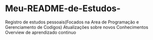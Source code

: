 # Meu-README-de-Estudos-
Registro de estudos pessoais(Focados na Area de Programação e Gerenciamento de Codigos)
Atualizações sobre novos Conhecimentos 
Overview de aprendizado continuo 

